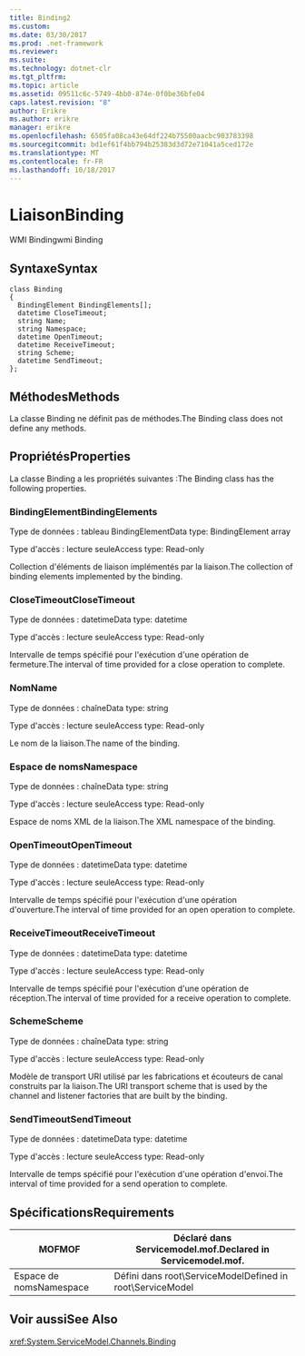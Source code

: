 ```yaml
---
title: Binding2
ms.custom: 
ms.date: 03/30/2017
ms.prod: .net-framework
ms.reviewer: 
ms.suite: 
ms.technology: dotnet-clr
ms.tgt_pltfrm: 
ms.topic: article
ms.assetid: 09511c6c-5749-4bb0-874e-0f0be36bfe04
caps.latest.revision: "8"
author: Erikre
ms.author: erikre
manager: erikre
ms.openlocfilehash: 6505fa08ca43e64df224b75500aacbc903783398
ms.sourcegitcommit: bd1ef61f4bb794b25383d3d72e71041a5ced172e
ms.translationtype: MT
ms.contentlocale: fr-FR
ms.lasthandoff: 10/18/2017
---
```

# <a name="binding"></a><span data-ttu-id="b6fe8-102">Liaison</span><span class="sxs-lookup"><span data-stu-id="b6fe8-102">Binding</span></span>
<span data-ttu-id="b6fe8-103">WMI Binding</span><span class="sxs-lookup"><span data-stu-id="b6fe8-103">wmi Binding</span></span>  
  
## <a name="syntax"></a><span data-ttu-id="b6fe8-104">Syntaxe</span><span class="sxs-lookup"><span data-stu-id="b6fe8-104">Syntax</span></span>  
  
```  
class Binding  
{  
  BindingElement BindingElements[];  
  datetime CloseTimeout;  
  string Name;  
  string Namespace;  
  datetime OpenTimeout;  
  datetime ReceiveTimeout;  
  string Scheme;  
  datetime SendTimeout;  
};  
```  
  
## <a name="methods"></a><span data-ttu-id="b6fe8-105">Méthodes</span><span class="sxs-lookup"><span data-stu-id="b6fe8-105">Methods</span></span>  
 <span data-ttu-id="b6fe8-106">La classe Binding ne définit pas de méthodes.</span><span class="sxs-lookup"><span data-stu-id="b6fe8-106">The Binding class does not define any methods.</span></span>  
  
## <a name="properties"></a><span data-ttu-id="b6fe8-107">Propriétés</span><span class="sxs-lookup"><span data-stu-id="b6fe8-107">Properties</span></span>  
 <span data-ttu-id="b6fe8-108">La classe Binding a les propriétés suivantes :</span><span class="sxs-lookup"><span data-stu-id="b6fe8-108">The Binding class has the following properties.</span></span>  
  
### <a name="bindingelements"></a><span data-ttu-id="b6fe8-109">BindingElement</span><span class="sxs-lookup"><span data-stu-id="b6fe8-109">BindingElements</span></span>  
 <span data-ttu-id="b6fe8-110">Type de données : tableau BindingElement</span><span class="sxs-lookup"><span data-stu-id="b6fe8-110">Data type: BindingElement array</span></span>  
  
 <span data-ttu-id="b6fe8-111">Type d'accès : lecture seule</span><span class="sxs-lookup"><span data-stu-id="b6fe8-111">Access type: Read-only</span></span>  
  
 <span data-ttu-id="b6fe8-112">Collection d'éléments de liaison implémentés par la liaison.</span><span class="sxs-lookup"><span data-stu-id="b6fe8-112">The collection of binding elements implemented by the binding.</span></span>  
  
### <a name="closetimeout"></a><span data-ttu-id="b6fe8-113">CloseTimeout</span><span class="sxs-lookup"><span data-stu-id="b6fe8-113">CloseTimeout</span></span>  
 <span data-ttu-id="b6fe8-114">Type de données : datetime</span><span class="sxs-lookup"><span data-stu-id="b6fe8-114">Data type: datetime</span></span>  
  
 <span data-ttu-id="b6fe8-115">Type d'accès : lecture seule</span><span class="sxs-lookup"><span data-stu-id="b6fe8-115">Access type: Read-only</span></span>  
  
 <span data-ttu-id="b6fe8-116">Intervalle de temps spécifié pour l'exécution d'une opération de fermeture.</span><span class="sxs-lookup"><span data-stu-id="b6fe8-116">The interval of time provided for a close operation to complete.</span></span>  
  
### <a name="name"></a><span data-ttu-id="b6fe8-117">Nom</span><span class="sxs-lookup"><span data-stu-id="b6fe8-117">Name</span></span>  
 <span data-ttu-id="b6fe8-118">Type de données : chaîne</span><span class="sxs-lookup"><span data-stu-id="b6fe8-118">Data type: string</span></span>  
  
 <span data-ttu-id="b6fe8-119">Type d'accès : lecture seule</span><span class="sxs-lookup"><span data-stu-id="b6fe8-119">Access type: Read-only</span></span>  
  
 <span data-ttu-id="b6fe8-120">Le nom de la liaison.</span><span class="sxs-lookup"><span data-stu-id="b6fe8-120">The name of the binding.</span></span>  
  
### <a name="namespace"></a><span data-ttu-id="b6fe8-121">Espace de noms</span><span class="sxs-lookup"><span data-stu-id="b6fe8-121">Namespace</span></span>  
 <span data-ttu-id="b6fe8-122">Type de données : chaîne</span><span class="sxs-lookup"><span data-stu-id="b6fe8-122">Data type: string</span></span>  
  
 <span data-ttu-id="b6fe8-123">Type d'accès : lecture seule</span><span class="sxs-lookup"><span data-stu-id="b6fe8-123">Access type: Read-only</span></span>  
  
 <span data-ttu-id="b6fe8-124">Espace de noms XML de la liaison.</span><span class="sxs-lookup"><span data-stu-id="b6fe8-124">The XML namespace of the binding.</span></span>  
  
### <a name="opentimeout"></a><span data-ttu-id="b6fe8-125">OpenTimeout</span><span class="sxs-lookup"><span data-stu-id="b6fe8-125">OpenTimeout</span></span>  
 <span data-ttu-id="b6fe8-126">Type de données : datetime</span><span class="sxs-lookup"><span data-stu-id="b6fe8-126">Data type: datetime</span></span>  
  
 <span data-ttu-id="b6fe8-127">Type d'accès : lecture seule</span><span class="sxs-lookup"><span data-stu-id="b6fe8-127">Access type: Read-only</span></span>  
  
 <span data-ttu-id="b6fe8-128">Intervalle de temps spécifié pour l'exécution d'une opération d'ouverture.</span><span class="sxs-lookup"><span data-stu-id="b6fe8-128">The interval of time provided for an open operation to complete.</span></span>  
  
### <a name="receivetimeout"></a><span data-ttu-id="b6fe8-129">ReceiveTimeout</span><span class="sxs-lookup"><span data-stu-id="b6fe8-129">ReceiveTimeout</span></span>  
 <span data-ttu-id="b6fe8-130">Type de données : datetime</span><span class="sxs-lookup"><span data-stu-id="b6fe8-130">Data type: datetime</span></span>  
  
 <span data-ttu-id="b6fe8-131">Type d'accès : lecture seule</span><span class="sxs-lookup"><span data-stu-id="b6fe8-131">Access type: Read-only</span></span>  
  
 <span data-ttu-id="b6fe8-132">Intervalle de temps spécifié pour l'exécution d'une opération de réception.</span><span class="sxs-lookup"><span data-stu-id="b6fe8-132">The interval of time provided for a receive operation to complete.</span></span>  
  
### <a name="scheme"></a><span data-ttu-id="b6fe8-133">Scheme</span><span class="sxs-lookup"><span data-stu-id="b6fe8-133">Scheme</span></span>  
 <span data-ttu-id="b6fe8-134">Type de données : chaîne</span><span class="sxs-lookup"><span data-stu-id="b6fe8-134">Data type: string</span></span>  
  
 <span data-ttu-id="b6fe8-135">Type d'accès : lecture seule</span><span class="sxs-lookup"><span data-stu-id="b6fe8-135">Access type: Read-only</span></span>  
  
 <span data-ttu-id="b6fe8-136">Modèle de transport URI utilisé par les fabrications et écouteurs de canal construits par la liaison.</span><span class="sxs-lookup"><span data-stu-id="b6fe8-136">The URI transport scheme that is used by the channel and listener factories that are built by the binding.</span></span>  
  
### <a name="sendtimeout"></a><span data-ttu-id="b6fe8-137">SendTimeout</span><span class="sxs-lookup"><span data-stu-id="b6fe8-137">SendTimeout</span></span>  
 <span data-ttu-id="b6fe8-138">Type de données : datetime</span><span class="sxs-lookup"><span data-stu-id="b6fe8-138">Data type: datetime</span></span>  
  
 <span data-ttu-id="b6fe8-139">Type d'accès : lecture seule</span><span class="sxs-lookup"><span data-stu-id="b6fe8-139">Access type: Read-only</span></span>  
  
 <span data-ttu-id="b6fe8-140">Intervalle de temps spécifié pour l'exécution d'une opération d'envoi.</span><span class="sxs-lookup"><span data-stu-id="b6fe8-140">The interval of time provided for a send operation to complete.</span></span>  
  
## <a name="requirements"></a><span data-ttu-id="b6fe8-141">Spécifications</span><span class="sxs-lookup"><span data-stu-id="b6fe8-141">Requirements</span></span>  
  
|<span data-ttu-id="b6fe8-142">MOF</span><span class="sxs-lookup"><span data-stu-id="b6fe8-142">MOF</span></span>|<span data-ttu-id="b6fe8-143">Déclaré dans Servicemodel.mof.</span><span class="sxs-lookup"><span data-stu-id="b6fe8-143">Declared in Servicemodel.mof.</span></span>|  
|---------|-----------------------------------|  
|<span data-ttu-id="b6fe8-144">Espace de noms</span><span class="sxs-lookup"><span data-stu-id="b6fe8-144">Namespace</span></span>|<span data-ttu-id="b6fe8-145">Défini dans root\ServiceModel</span><span class="sxs-lookup"><span data-stu-id="b6fe8-145">Defined in root\ServiceModel</span></span>|  
  
## <a name="see-also"></a><span data-ttu-id="b6fe8-146">Voir aussi</span><span class="sxs-lookup"><span data-stu-id="b6fe8-146">See Also</span></span>  
 <xref:System.ServiceModel.Channels.Binding>
